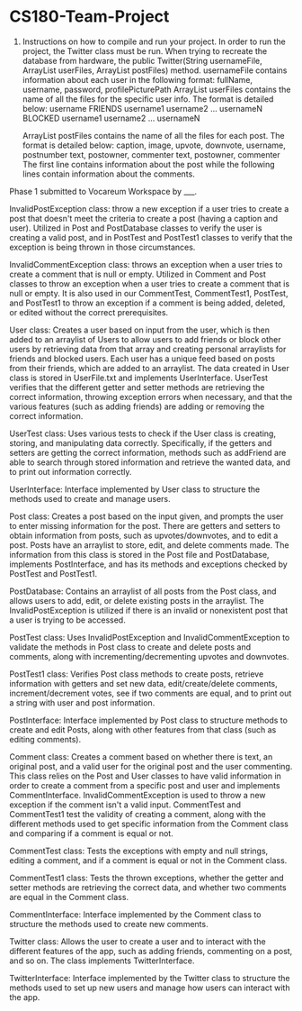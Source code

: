 # CS180-Team-Project


1. Instructions on how to compile and run your project.
   In order to run the project, the Twitter class must be run. When trying to recreate the database from hardware, the
   public Twitter(String usernameFile, ArrayList<String> userFiles, ArrayList<String> postFiles) method.
   usernameFile contains information about each user in the following format:
        fullName, username, password, profilePicturePath
   ArrayList<String> userFiles contains the name of all the files for the specific user info. The format is detailed below:
        username
        FRIENDS
        username1
        username2
        ...
        usernameN
        BLOCKED
        username1
        username2
        ...
        usernameN

   ArrayList<String> postFiles contains the name of all the files for each post. The format is detailed below:
        caption, image, upvote, downvote, username, postnumber
        text, postowner, commenter
        text, postowner, commenter
   The first line contains information about the post while the following lines contain information about the comments.

   
Phase 1 submitted to Vocareum Workspace by ___.

InvalidPostException class: throw a new exception if a user tries to create a post that doesn't meet the criteria
to create a post (having a caption and user).
Utilized in Post and PostDatabase classes to verify the user is creating a valid post, and in PostTest and PostTest1
 classes to verify that the exception is being thrown in those circumstances.

InvalidCommentException class:  throws an exception when a user tries to create a comment that is null or empty.
Utilized in Comment and Post classes to throw an exception when a user tries to create a comment that is null or empty.
 It is also used in our CommentTest, CommentTest1, PostTest, and PostTest1 to throw an exception if a comment is being
 added, deleted, or edited without the correct prerequisites.

User class: Creates a user based on input from the user, which is then added to an arraylist of Users to allow users to
add friends or block other users by retrieving data from that array and creating personal arraylists for friends and 
blocked users. Each user has a unique feed based on posts from their friends, which are added to an arraylist. The
data created in User class is stored in UserFile.txt and implements UserInterface. UserTest verifies that the different
getter and setter methods are retrieving the correct information, throwing exception errors when necessary, and that
the various features (such as adding friends) are adding or removing the correct information.

UserTest class: Uses various tests to check if the User class is creating, storing, and manipulating data correctly.
Specifically, if the getters and setters are getting the correct information, methods such as addFriend are able to 
search through stored information and retrieve the wanted data, and to print out information correctly.

UserInterface: Interface implemented by User class to structure the methods used to create and manage users.

Post class: Creates a post based on the input given, and prompts the user to enter missing information for the post. 
There are getters and setters to obtain information from posts, such as upvotes/downvotes, and to edit a post. Posts
have an arraylist to store, edit, and delete comments made. The information from this class is stored in the Post file
and PostDatabase, implements PostInterface, and has its methods and exceptions checked by PostTest and PostTest1.

PostDatabase: Contains an arraylist of all posts from the Post class, and allows users to add, edit, or delete existing 
posts in the arraylist. The InvalidPostException is utilized if there is an invalid or nonexistent post that a user is
trying to be accessed.

PostTest class: Uses InvalidPostException and InvalidCommentException to validate the methods in Post class to create
and delete posts and comments, along with incrementing/decrementing upvotes and downvotes.

PostTest1 class: Verifies Post class methods to create posts, retrieve information with getters and set new data,
edit/create/delete comments, increment/decrement votes, see if two comments are equal, and to print out a string with
user and post information.

PostInterface: Interface implemented by Post class to structure methods to create and edit Posts, along with other
features from that class (such as editing comments).

Comment class: Creates a comment based on whether there is text, an original post, and a valid user for the original
post and the user commenting. This class relies on the Post and User classes to have valid information in order to
create a comment from a specific post and user and implements CommentInterface. InvalidCommentException is used to throw
 a new exception if the comment isn't a valid input. CommentTest and CommentTest1 test the validity of creating a
 comment, along with the different methods used to get specific information from the Comment class and comparing if a 
comment is equal or not.

CommentTest class: Tests the exceptions with empty and null strings, editing a comment, and if a comment is
equal or not in the Comment class.

CommentTest1 class: Tests the thrown exceptions, whether the getter and setter methods are retrieving the correct data,
and whether two comments are equal in the Comment class.

CommentInterface: Interface implemented by the Comment class to structure the methods used to create new comments.

Twitter class: Allows the user to create a user and to interact with the different features of the app, such as adding
friends, commenting on a post, and so on. The class implements TwitterInterface.

TwitterInterface: Interface implemented by the Twitter class to structure the methods used to set up new users and 
manage how users can interact with the app. 
